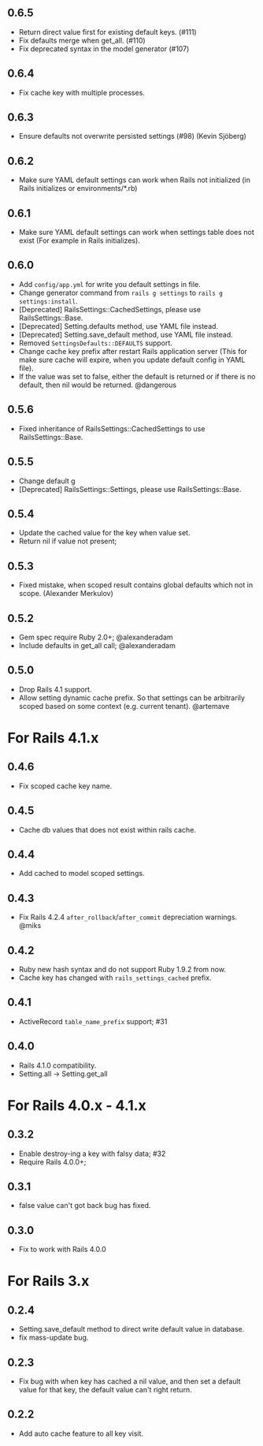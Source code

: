 ## 0.6.5

- Return direct value first for existing default keys. (#111)
- Fix defaults merge when get_all. (#110)
- Fix deprecated syntax in the model generator (#107)

## 0.6.4

- Fix cache key with multiple processes.

## 0.6.3

- Ensure defaults not overwrite persisted settings (#98) (Kevin Sjöberg)

## 0.6.2

- Make sure YAML default settings can work when Rails not initialized (in Rails initializes or environments/*.rb)

## 0.6.1

- Make sure YAML default settings can work when settings table does not exist (For example in Rails initializes).

## 0.6.0

- Add `config/app.yml` for write you default settings in file.
- Change generator command from `rails g settings` to `rails g settings:install`.
- [Deprecated] RailsSettings::CachedSettings, please use RailsSettings::Base.
- [Deprecated] Setting.defaults method, use YAML file instead.
- [Deprecated] Setting.save_default method, use YAML file instead.
- Removed `SettingsDefaults::DEFAULTS` support.
- Change cache key prefix after restart Rails application server (This for make sure cache will expire, when you update default config in YAML file).
- If the value was set to false, either the default is returned or if there is no default, then nil would be returned. @dangerous

## 0.5.6

- Fixed inheritance of RailsSettings::CachedSettings to use RailsSettings::Base.

## 0.5.5

- Change default g
- [Deprecated] RailsSettings::Settings, please use RailsSettings::Base.


## 0.5.4

- Update the cached value for the key when value set.
- Return nil if value not present;

## 0.5.3

- Fixed mistake, when scoped result contains global defaults which not in scope. (Alexander Merkulov)

## 0.5.2

- Gem spec require Ruby 2.0+; @alexanderadam
- Include defaults in get_all call; @alexanderadam

## 0.5.0

- Drop Rails 4.1 support.
- Allow setting dynamic cache prefix. So that settings can be arbitrarily
scoped based on some context (e.g. current tenant). @artemave

# For Rails 4.1.x

## 0.4.6

- Fix scoped cache key name.


## 0.4.5

- Cache db values that does not exist within rails cache.

## 0.4.4

- Add cached to model scoped settings.

## 0.4.3

- Fix Rails 4.2.4 `after_rollback`/`after_commit` depreciation warnings. @miks

## 0.4.2

- Ruby new hash syntax and do not support Ruby 1.9.2 from now.
- Cache key has changed with `rails_settings_cached` prefix.

## 0.4.1

- ActiveRecord `table_name_prefix` support; #31

## 0.4.0

- Rails 4.1.0 compatibility.
- Setting.all -> Setting.get_all

# For Rails 4.0.x - 4.1.x

## 0.3.2

- Enable destroy-ing a key with falsy data; #32
- Require Rails 4.0.0+;

## 0.3.1

- false value can't got back bug has fixed.

## 0.3.0

- Fix to work with Rails 4.0.0

# For Rails 3.x

## 0.2.4

- Setting.save_default method to direct write default value in database.
- fix mass-update bug.

## 0.2.3

- Fix bug with when key has cached a nil value, and then set a default value for that key,
the default value can't right return.

## 0.2.2

- Add auto cache feature to all key visit.
